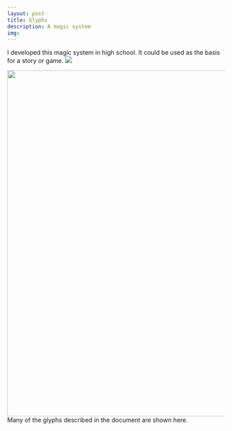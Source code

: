 ```yaml
---
layout: post
title: Glyphs
description: A magic system
img:
---
```


I developed this magic system in high school. It could be used as the basis for a story or game. <a href="/img/Glyphs.pdf"><img src="/img/glyphs thumb.png"></a>

<img src="{{ site.baseurl }}/img/glyphs.png" height="800" alt="" title="many glyphs"/>

<div class="col three caption">
	Many of the glyphs described in the document are shown here.
</div>
